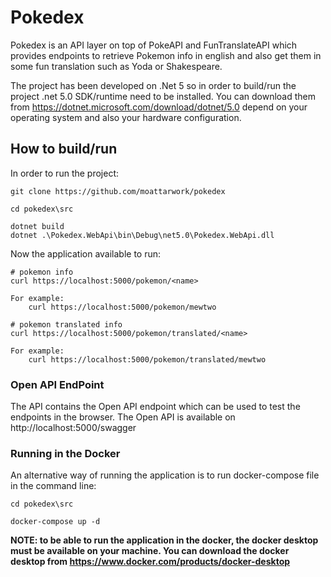 # Pokedex

Pokedex is an API layer on top of PokeAPI and FunTranslateAPI which provides endpoints to retrieve Pokemon info in english and also get them in some fun translation such as Yoda or Shakespeare.

The project has been developed on .Net 5 so in order to build/run the project .net 5.0 SDK/runtime need to be installed. You can download them from https://dotnet.microsoft.com/download/dotnet/5.0 depend on your operating system and also your hardware configuration. 

## How to build/run

In order to run the project:

```
git clone https://github.com/moattarwork/pokedex

cd pokedex\src

dotnet build
dotnet .\Pokedex.WebApi\bin\Debug\net5.0\Pokedex.WebApi.dll 
```

Now the application available to run:

```
# pokemon info
curl https://localhost:5000/pokemon/<name>

For example:
    curl https://localhost:5000/pokemon/mewtwo

# pokemon translated info
curl https://localhost:5000/pokemon/translated/<name>

For example:
    curl https://localhost:5000/pokemon/translated/mewtwo
```

### Open API EndPoint

The API contains the Open API endpoint which can be used to test the endpoints in the browser. The Open API is available on http://localhost:5000/swagger 

### Running in the Docker

An alternative way of running the application is to run docker-compose file in the command line:

```
cd pokedex\src

docker-compose up -d

```
**NOTE: to be able to run the application in the docker, the docker desktop must be available on your machine. You can download the docker desktop from https://www.docker.com/products/docker-desktop** 


